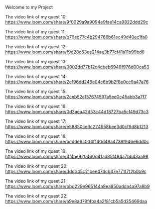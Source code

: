 Welcome to my Project

The video link of my quest 10:
https://www.loom.com/share/9f0029a9a9094e9fae14ca9822ddd29c

The video link of my quest 11:
https://www.loom.com/share/b76ad77c4b294766b61ec49d40ec1fa0

The video link of my quest 12:
https://www.loom.com/share/f9d28c63ee214ae3b77cf41a11b99bd8

The video link of my quest 13:
https://www.loom.com/share/0002dd77b12c4cbeb6949f976d00ca53

The video link of my quest 14:
https://www.loom.com/share/2c196dd246e04c6b9b2f8e0cc9a47a76

The video link of my quest 15:
https://www.loom.com/share/2ceb52a157674597a5ee0c45abb3a7f7

The video link of my quest 16:
https://www.loom.com/share/0d3aea42d53c44d18727ba5cf49d73c3

The video link of my quest 17:
https://www.loom.com/share/e58850ce3c224958bee3d0cf9d8b1213

The video link of my quest 18:
https://www.loom.com/share/bcdde6c034f140d49a4739f946e6dd0c

The video link of my quest 19:
https://www.loom.com/share/4f4ae920460d41ad85f484a7bb43aa98

The video link of my quest 20:
https://www.loom.com/share/dddb45c21bee474cb47e771f7f2b0b9c

The video link of my quest 21:
https://www.loom.com/share/bbd229e965144a8ea950adda4a97a8b9

The video link of my quest 22:
https://www.loom.com/share/a9e8ad78f4ba4a2f81cb5a5d35469daa